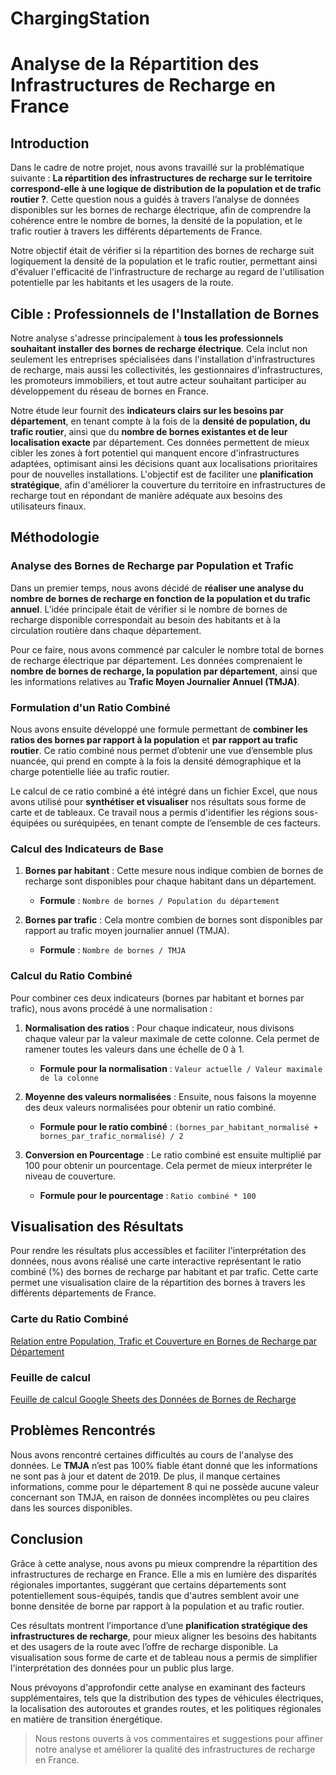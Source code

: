 # ChargingStation

# Analyse de la Répartition des Infrastructures de Recharge en France

## Introduction

Dans le cadre de notre projet, nous avons travaillé sur la problématique suivante : **La répartition des infrastructures de recharge sur le territoire correspond-elle à une logique de distribution de la population et de trafic routier ?**. Cette question nous a guidés à travers l’analyse de données disponibles sur les bornes de recharge électrique, afin de comprendre la cohérence entre le nombre de bornes, la densité de la population, et le trafic routier à travers les différents départements de France.

Notre objectif était de vérifier si la répartition des bornes de recharge suit logiquement la densité de la population et le trafic routier, permettant ainsi d'évaluer l'efficacité de l'infrastructure de recharge au regard de l'utilisation potentielle par les habitants et les usagers de la route.

## Cible : Professionnels de l'Installation de Bornes

Notre analyse s'adresse principalement à **tous les professionnels souhaitant installer des bornes de recharge électrique**. Cela inclut non seulement les entreprises spécialisées dans l'installation d'infrastructures de recharge, mais aussi les collectivités, les gestionnaires d'infrastructures, les promoteurs immobiliers, et tout autre acteur souhaitant participer au développement du réseau de bornes en France.

Notre étude leur fournit des **indicateurs clairs sur les besoins par département**, en tenant compte à la fois de la **densité de population, du trafic routier**, ainsi que du **nombre de bornes existantes et de leur localisation exacte** par département. Ces données permettent de mieux cibler les zones à fort potentiel qui manquent encore d'infrastructures adaptées, optimisant ainsi les décisions quant aux localisations prioritaires pour de nouvelles installations. L'objectif est de faciliter une **planification stratégique**, afin d'améliorer la couverture du territoire en infrastructures de recharge tout en répondant de manière adéquate aux besoins des utilisateurs finaux.

## Méthodologie

### Analyse des Bornes de Recharge par Population et Trafic

Dans un premier temps, nous avons décidé de **réaliser une analyse du nombre de bornes de recharge en fonction de la population et du trafic annuel**. L’idée principale était de vérifier si le nombre de bornes de recharge disponible correspondait au besoin des habitants et à la circulation routière dans chaque département.

Pour ce faire, nous avons commencé par calculer le nombre total de bornes de recharge électrique par département. Les données comprenaient le **nombre de bornes de recharge, la population par département**, ainsi que les informations relatives au **Trafic Moyen Journalier Annuel (TMJA)**.

### Formulation d'un Ratio Combiné

Nous avons ensuite développé une formule permettant de **combiner les ratios des bornes par rapport à la population** et **par rapport au trafic routier**. Ce ratio combiné nous permet d’obtenir une vue d’ensemble plus nuancée, qui prend en compte à la fois la densité démographique et la charge potentielle liée au trafic routier.

Le calcul de ce ratio combiné a été intégré dans un fichier Excel, que nous avons utilisé pour **synthétiser et visualiser** nos résultats sous forme de carte et de tableaux. Ce travail nous a permis d'identifier les régions sous-équipées ou suréquipées, en tenant compte de l’ensemble de ces facteurs.

### Calcul des Indicateurs de Base

1. **Bornes par habitant** :
   Cette mesure nous indique combien de bornes de recharge sont disponibles pour chaque habitant dans un département.
   - **Formule** : `Nombre de bornes / Population du département`

2. **Bornes par trafic** :
   Cela montre combien de bornes sont disponibles par rapport au trafic moyen journalier annuel (TMJA).
   - **Formule** : `Nombre de bornes / TMJA`

### Calcul du Ratio Combiné

Pour combiner ces deux indicateurs (bornes par habitant et bornes par trafic), nous avons procédé à une normalisation :

1. **Normalisation des ratios** : Pour chaque indicateur, nous divisons chaque valeur par la valeur maximale de cette colonne. Cela permet de ramener toutes les valeurs dans une échelle de 0 à 1.
   - **Formule pour la normalisation** : `Valeur actuelle / Valeur maximale de la colonne`

2. **Moyenne des valeurs normalisées** : Ensuite, nous faisons la moyenne des deux valeurs normalisées pour obtenir un ratio combiné.
   - **Formule pour le ratio combiné** : `(bornes_par_habitant_normalisé + bornes_par_trafic_normalisé) / 2`

3. **Conversion en Pourcentage** : Le ratio combiné est ensuite multiplié par 100 pour obtenir un pourcentage. Cela permet de mieux interpréter le niveau de couverture.
   - **Formule pour le pourcentage** : `Ratio combiné * 100`

## Visualisation des Résultats

Pour rendre les résultats plus accessibles et faciliter l'interprétation des données, nous avons réalisé une carte interactive représentant le ratio combiné (%) des bornes de recharge par habitant et par trafic. Cette carte permet une visualisation claire de la répartition des bornes à travers les différents départements de France.

### Carte du Ratio Combiné

[Relation entre Population, Trafic et Couverture en Bornes de Recharge par Département](https://macarte.ign.fr/carte/9AaMOZ/Analyse-des-Opportunites-de-Deploiement-des-Bornes-de-Recharge-Electriques-en-France)

### Feuille de calcul 

[Feuille de calcul Google Sheets des Données de Bornes de Recharge](https://docs.google.com/spreadsheets/d/1KpUIzjNI_tAW0Pn3cikmtc41abmtECPA/edit?usp=sharing&ouid=108501590314128773627&rtpof=true&sd=true)

## Problèmes Rencontrés

Nous avons rencontré certaines difficultés au cours de l'analyse des données. Le **TMJA** n’est pas 100% fiable étant donné que les informations ne sont pas à jour et datent de 2019. De plus, il manque certaines informations, comme pour le département 8 qui ne possède aucune valeur concernant son TMJA, en raison de données incomplètes ou peu claires dans les sources disponibles.

## Conclusion

Grâce à cette analyse, nous avons pu mieux comprendre la répartition des infrastructures de recharge en France. Elle a mis en lumière des disparités régionales importantes, suggérant que certains départements sont potentiellement sous-équipés, tandis que d'autres semblent avoir une bonne densitée de borne par rapport à la population et au trafic routier.

Ces résultats montrent l’importance d’une **planification stratégique des infrastructures de recharge**, pour mieux aligner les besoins des habitants et des usagers de la route avec l’offre de recharge disponible. La visualisation sous forme de carte et de tableau nous a permis de simplifier l'interprétation des données pour un public plus large.

Nous prévoyons d'approfondir cette analyse en examinant des facteurs supplémentaires, tels que la distribution des types de véhicules électriques, la localisation des autoroutes et grandes routes, et les politiques régionales en matière de transition énergétique.

> Nous restons ouverts à vos commentaires et suggestions pour affiner notre analyse et améliorer la qualité des infrastructures de recharge en France.


